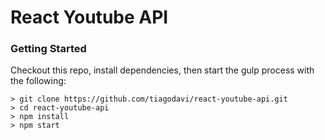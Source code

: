 # React Youtube API

### Getting Started

Checkout this repo, install dependencies, then start the gulp process with the following:

```
> git clone https://github.com/tiagodavi/react-youtube-api.git
> cd react-youtube-api
> npm install
> npm start
```
